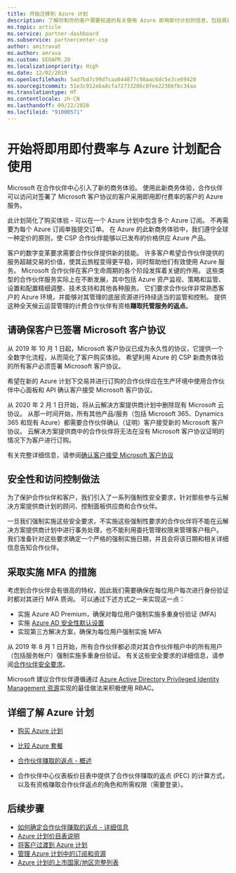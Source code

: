 ```yaml
---
title: 开始迁移到 Azure 计划
description: 了解你和你的客户需要知道的有关使用 Azure 即用即付计划的信息，包括首要步骤、安全预防措施以及入门方式。
ms.topic: article
ms.service: partner-dashboard
ms.subservice: partnercenter-csp
author: amitravat
ms.author: amrava
ms.custom: SEOAPR.20
ms.localizationpriority: High
ms.date: 12/02/2019
ms.openlocfilehash: 5ad7bd7c99d7caa044877c98aac6dc5e3ce69420
ms.sourcegitcommit: 51e3c912eba8cfa72733206c0fee22386fbc34aa
ms.translationtype: HT
ms.contentlocale: zh-CN
ms.lasthandoff: 09/22/2020
ms.locfileid: "91000571"
---
```

# <a name="begin-using-pay-as-you-go-rates-with-the-azure-plan"></a>开始将即用即付费率与 Azure 计划配合使用

Microsoft 在合作伙伴中心引入了新的商务体验。  使用此新商务体验，合作伙伴可以访问对签署了 Microsoft 客户协议的客户采用即用即付费率的客户的 Azure 服务。

此计划简化了购买体验 - 可以在一个 Azure 计划中包含多个 Azure 订阅。 不再需要为每个 Azure 订阅单独提交订单。 在 Azure 的此新商务体验中，我们遵守全球一种定价的原则，使 CSP 合作伙伴能够以已发布的价格供应 Azure 产品。

客户的数字变革要求需要合作伙伴提供新的技能。 许多客户希望合作伙伴提供的服务超越交易的价值，使其云旅程变得更平稳，同时帮助他们有效使用 Azure 服务。 Microsoft 合作伙伴在客户生命周期的各个阶段发挥着关键的作用。 这些类型的合作伙伴服务实际上在不断发展，其中包括 Azure 资产监视、策略和监管、设置和配置精细调整、技术支持和其他各种服务。 它们要求合作伙伴非常熟悉客户的 Azure 环境，并能够对其管理的底层资源进行持续适当的监管和控制。 提供这种全天候云运营管理的计费合作伙伴有资格**赚取托管服务的返点**。

## <a name="make-sure-your-customers-have-signed-the-microsoft-customer-agreement"></a>请确保客户已签署 Microsoft 客户协议

从 2019 年 10 月 1 日起，Microsoft 客户协议已成为永久性的协议，它提供一个全数字化流程，从而简化了客户购买体验。 希望利用 Azure 的 CSP 新商务体验的所有客户必须签署 Microsoft 客户协议。

希望在新的 Azure 计划下交易并进行订购的合作伙伴应在生产环境中使用合作伙伴中心面板和 API 确认客户接受 Microsoft 客户协议。

从 2020 年 2 月 1 日开始，将从云解决方案提供商计划中删除现有 Microsoft 云协议。 从那一时间开始，所有其他产品/服务（包括 Microsoft 365、Dynamics 365 和现有 Azure）都需要合作伙伴确认（证明）客户接受新的 Microsoft 客户协议。 云解决方案提供商中的合作伙伴将无法在没有 Microsoft 客户协议证明的情况下为客户进行订购。

有关完整详细信息，请参阅[确认客户接受 Microsoft 客户协议](confirm-customer-agreement.md)

## <a name="security-and-access-control-practices"></a>安全性和访问控制做法

为了保护合作伙伴和客户，我们引入了一系列强制性安全要求，针对那些参与云解决方案提供商计划的顾问、控制面板供应商和合作伙伴。

一旦我们强制实施这些安全要求，不实施这些强制性要求的合作伙伴将不能在云解决方案提供商计划中进行事务处理，也不能利用委托管理权限来管理客户租户。 我们准备针对这些要求确定一个严格的强制实施日期，并且会将该日期和相关详细信息告知合作伙伴。

## <a name="actions-to-take-to-implement-mfa"></a>采取实施 MFA 的措施

考虑到合作伙伴会有很高的特权，因此我们需要确保在每位用户每次进行身份验证时都对其进行 MFA 质询。 可以通过下述方式之一来实现这一点：

- 实施 Azure AD Premium，确保对每位用户强制实施多重身份验证 (MFA)
- 实施 [Azure AD 安全性默认设置](/azure/active-directory/conditional-access/concept-conditional-access-security-defaults)
- 实现第三方解决方案，确保为每位用户强制实施 MFA

从 2019 年 8 月 1 日开始，所有合作伙伴都必须对其合作伙伴租户中的所有用户（包括服务帐户）强制实施多重身份验证。 有关这些安全要求的详细信息，请参阅[合作伙伴安全要求](partner-security-requirements.md)。

Microsoft 建议合作伙伴遵循通过 [Azure Active Directory Privileged Identity Management 资源](/azure/active-directory/privileged-identity-management/pim-configure)实现的最佳做法来积极使用 RBAC。

## <a name="read-more-about-the-azure-plan"></a>详细了解 Azure 计划

- [购买 Azure 计划](purchase-azure-plan.md)

- [比较 Azure 套餐](compare-azure-offers.md)

- [合作伙伴赚取的返点 - 概述](partner-earned-credit.md)

- 合作伙伴中心仪表板价目表中提供了合作伙伴赚取的返点 (PEC) 的计算方式，以及有资格赚取合作伙伴返点的角色和所需权限（需要登录）。

## <a name="next-steps"></a>后续步骤 

- [如何确定合作伙伴赚取的返点 - 详细信息](partner-earned-credit-explanation.md)
- [Azure 计划价目表说明](azure-plan-price-list.md)
- [将客户过渡到 Azure 计划](azure-plan-transition.md)
- [管理 Azure 计划中的订阅和资源](azure-plan-manage.md)
- [Azure 计划的上市国家/地区完整列表](https://query.prod.cms.rt.microsoft.com/cms/api/am/binary/RE3QN0x)